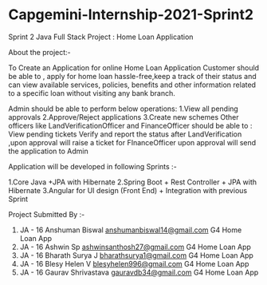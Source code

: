 # Capgemini-Internship-2021-Sprint2
Sprint 2 Java Full Stack Project : Home Loan Application

About the project:-

To Create an Application for online Home Loan Application Customer should be able to , apply for home loan hassle-free,keep a track of their status and can view available services, policies, benefits and other information related to a specific loan without visiting any bank branch.

Admin should be able to perform below operations: 1.View all pending approvals 2.Approve/Reject applications 3.Create new schemes Other officers like LandVerificationOfficer and FinanceOfficer should be able to : View pending tickets Verify and report the status after LandVerification ,upon approval will raise a ticket for FInanceOfficer upon approval will send the application to Admin

Application will be developed in following Sprints :-

1.Core Java +JPA with Hibernate 2.Spring Boot + Rest Controller + JPA with Hibernate 3.Angular for UI design (Front End) + Integration with previous Sprint

Project Submitted By :-

1. JA - 16 Anshuman Biswal      anshumanbiswal14@gmail.com         G4   Home Loan App
2. JA - 16 Ashwin Sp            ashwinsanthosh27@gmail.com         G4   Home Loan App
3. JA - 16 Bharath Surya J      bharathsurya1@gmail.com            G4   Home Loan App
4. JA - 16 Blesy Helen V        blesyhelen996@gmail.com            G4   Home Loan App
5. JA - 16 Gaurav Shrivastava   gauravdb34@gmail.com               G4   Home Loan App
